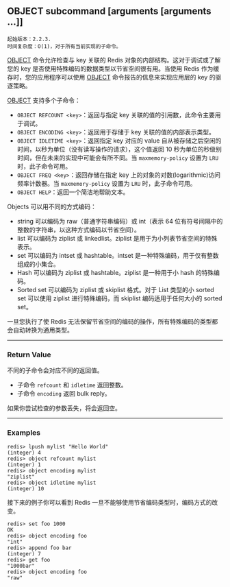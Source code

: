 ## OBJECT subcommand [arguments [arguments ...]]

    起始版本：2.2.3.
    时间复杂度：O(1)，对于所有当前实现的子命令。

[OBJECT](object.md) 命令允许检查与 key 关联的 Redis 对象的内部结构。这对于调试或了解您的 key 是否使用特殊编码的数据类型以节省空间很有用。当使用 Redis 作为缓存时，您的应用程序可以使用 [OBJECT](object.md) 命令报告的信息来实现应用层的 key 的驱逐策略。

[OBJECT](object.md) 支持多个子命令：
- `OBJECT REFCOUNT <key>`：返回与指定 key 关联的值的引用数，此命令主要用于调试。
- `OBJECT ENCODING <key>`：返回用于存储于 key 关联的值的内部表示类型。
- `OBJECT IDLETIME <key>`：返回指定 key 对应的 value 自从被存储之后空闲的时间，以秒为单位（没有读写操作的请求），这个值返回 10 秒为单位的秒级别时间，但在未来的实现中可能会有所不同。当 `maxmemory-policy` 设置为 `LRU` 时，此子命令可用。
- `OBJECT FREQ <key>`：返回存储在指定 key 上的对象的对数(logarithmic)访问频率计数器。当 `maxmemory-policy` 设置为 `LRU` 时，此子命令可用。
- `OBJECT HELP`：返回一个简洁地帮助文本。

Objects 可以用不同的方式编码：
- string 可以编码为 raw（普通字符串编码）或 int（表示 64 位有符号间隔中的整数的字符串，以这种方式编码以节省空间）。
- list 可以编码为 ziplist 或 linkedlist。ziplist 是用于为小列表节省空间的特殊表示。
- set 可以编码为 intset 或 hashtable。intset 是一种特殊编码，用于仅有整数组成的小集合。
- Hash 可以编码为 ziplist 或 hashtable。ziplist 是一种用于小 hash 的特殊编码。
- Sorted set 可以编码为 ziplist 或 skiplist 格式。对于 List 类型的小 sorted set 可以使用 ziplist 进行特殊编码，而 skiplist 编码适用于任何大小的 sorted set。

一旦您执行了使 Redis 无法保留节省空间的编码的操作，所有特殊编码的类型都会自动转换为通用类型。

---

### Return Value

不同的子命令会对应不同的返回值。
- 子命令 `refcount` 和 `idletime` 返回整数。
- 子命令 `encoding` 返回 bulk reply。

如果你尝试检查的参数丢失，将会返回空。

---

### Examples

```
redis> lpush mylist "Hello World"
(integer) 4
redis> object refcount mylist
(integer) 1
redis> object encoding mylist
"ziplist"
redis> object idletime mylist
(integer) 10
```

接下来的例子你可以看到 Redis 一旦不能够使用节省编码类型时，编码方式的改变。

```
redis> set foo 1000
OK
redis> object encoding foo
"int"
redis> append foo bar
(integer) 7
redis> get foo
"1000bar"
redis> object encoding foo
"raw"
```